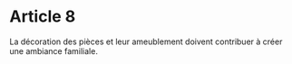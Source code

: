 # Article 8

La décoration des pièces et leur ameublement doivent contribuer à créer une ambiance familiale.
